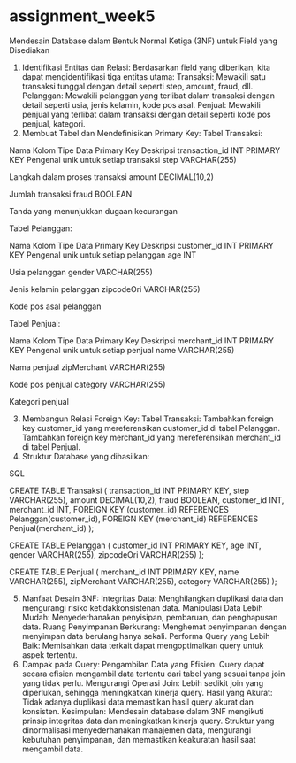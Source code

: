 # assignment_week5

Mendesain Database dalam Bentuk Normal Ketiga (3NF) untuk Field yang Disediakan
1. Identifikasi Entitas dan Relasi:
Berdasarkan field yang diberikan, kita dapat mengidentifikasi tiga entitas utama:
Transaksi: Mewakili satu transaksi tunggal dengan detail seperti step, amount, fraud, dll.
Pelanggan: Mewakili pelanggan yang terlibat dalam transaksi dengan detail seperti usia, jenis kelamin, kode pos asal.
Penjual: Mewakili penjual yang terlibat dalam transaksi dengan detail seperti kode pos penjual, kategori.
2. Membuat Tabel dan Mendefinisikan Primary Key:
Tabel Transaksi:


Nama Kolom
Tipe Data
Primary Key
Deskripsi
transaction_id
INT
PRIMARY KEY
Pengenal unik untuk setiap transaksi
step
VARCHAR(255)


Langkah dalam proses transaksi
amount
DECIMAL(10,2)


Jumlah transaksi
fraud
BOOLEAN


Tanda yang menunjukkan dugaan kecurangan

Tabel Pelanggan:

Nama Kolom
Tipe Data
Primary Key
Deskripsi
customer_id
INT
PRIMARY KEY
Pengenal unik untuk setiap pelanggan
age
INT


Usia pelanggan
gender
VARCHAR(255)


Jenis kelamin pelanggan
zipcodeOri
VARCHAR(255)


Kode pos asal pelanggan

Tabel Penjual:




Nama Kolom
Tipe Data
Primary Key
Deskripsi
merchant_id
INT
PRIMARY KEY
Pengenal unik untuk setiap penjual
name
VARCHAR(255)


Nama penjual
zipMerchant
VARCHAR(255)


Kode pos penjual
category
VARCHAR(255)


Kategori penjual

3. Membangun Relasi Foreign Key:
Tabel Transaksi:
Tambahkan foreign key customer_id yang mereferensikan customer_id di tabel Pelanggan.
Tambahkan foreign key merchant_id yang mereferensikan merchant_id di tabel Penjual.
4. Struktur Database yang dihasilkan:

SQL

CREATE TABLE Transaksi (
  transaction_id INT PRIMARY KEY,
  step VARCHAR(255),
  amount DECIMAL(10,2),
  fraud BOOLEAN,
  customer_id INT,
  merchant_id INT,
  FOREIGN KEY (customer_id) REFERENCES Pelanggan(customer_id),
  FOREIGN KEY (merchant_id) REFERENCES Penjual(merchant_id)
);

CREATE TABLE Pelanggan (
  customer_id INT PRIMARY KEY,
  age INT,
  gender VARCHAR(255),
  zipcodeOri VARCHAR(255)
);

CREATE TABLE Penjual (
  merchant_id INT PRIMARY KEY,
  name VARCHAR(255),
  zipMerchant VARCHAR(255),
  category VARCHAR(255)
);


5. Manfaat Desain 3NF:
Integritas Data: Menghilangkan duplikasi data dan mengurangi risiko ketidakkonsistenan data.
Manipulasi Data Lebih Mudah: Menyederhanakan penyisipan, pembaruan, dan penghapusan data.
Ruang Penyimpanan Berkurang: Menghemat penyimpanan dengan menyimpan data berulang hanya sekali.
Performa Query yang Lebih Baik: Memisahkan data terkait dapat mengoptimalkan query untuk aspek tertentu.
6. Dampak pada Query:
Pengambilan Data yang Efisien: Query dapat secara efisien mengambil data tertentu dari tabel yang sesuai tanpa join yang tidak perlu.
Mengurangi Operasi Join: Lebih sedikit join yang diperlukan, sehingga meningkatkan kinerja query.
Hasil yang Akurat: Tidak adanya duplikasi data memastikan hasil query akurat dan konsisten.
Kesimpulan:
Mendesain database dalam 3NF mengikuti prinsip integritas data dan meningkatkan kinerja query. Struktur yang dinormalisasi menyederhanakan manajemen data, mengurangi kebutuhan penyimpanan, dan memastikan keakuratan hasil saat mengambil data.
